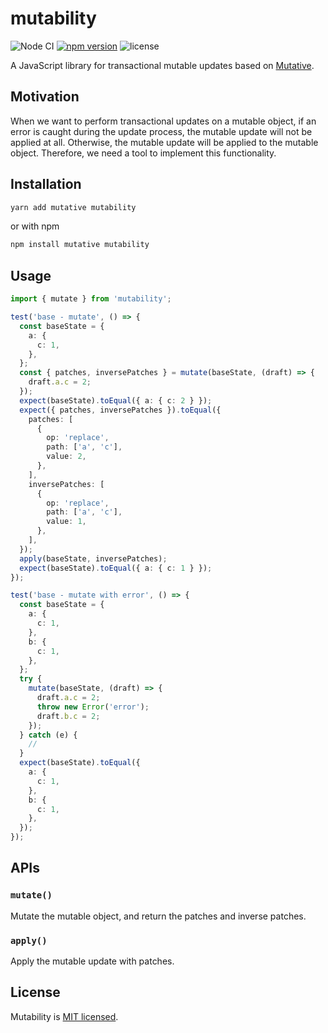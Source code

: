 # mutability

![Node CI](https://github.com/mutativejs/mutability/workflows/Node%20CI/badge.svg)
[![npm version](https://badge.fury.io/js/mutability.svg)](http://badge.fury.io/js/mutability)
![license](https://img.shields.io/npm/l/mutability)

A JavaScript library for transactional mutable updates based on [Mutative](https://github.com/unadlib/mutative).

## Motivation

When we want to perform transactional updates on a mutable object, if an error is caught during the update process, the mutable update will not be applied at all. Otherwise, the mutable update will be applied to the mutable object. Therefore, we need a tool to implement this functionality.

## Installation

```sh
yarn add mutative mutability
```

or with npm

```sh
npm install mutative mutability
```

## Usage

```ts
import { mutate } from 'mutability';

test('base - mutate', () => {
  const baseState = {
    a: {
      c: 1,
    },
  };
  const { patches, inversePatches } = mutate(baseState, (draft) => {
    draft.a.c = 2;
  });
  expect(baseState).toEqual({ a: { c: 2 } });
  expect({ patches, inversePatches }).toEqual({
    patches: [
      {
        op: 'replace',
        path: ['a', 'c'],
        value: 2,
      },
    ],
    inversePatches: [
      {
        op: 'replace',
        path: ['a', 'c'],
        value: 1,
      },
    ],
  });
  apply(baseState, inversePatches);
  expect(baseState).toEqual({ a: { c: 1 } });
});

test('base - mutate with error', () => {
  const baseState = {
    a: {
      c: 1,
    },
    b: {
      c: 1,
    },
  };
  try {
    mutate(baseState, (draft) => {
      draft.a.c = 2;
      throw new Error('error');
      draft.b.c = 2;
    });
  } catch (e) {
    //
  }
  expect(baseState).toEqual({
    a: {
      c: 1,
    },
    b: {
      c: 1,
    },
  });
});
```

## APIs

### `mutate()`

Mutate the mutable object, and return the patches and inverse patches.

### `apply()`

Apply the mutable update with patches.

## License

Mutability is [MIT licensed](https://github.com/mutativejs/mutability/blob/main/LICENSE).
